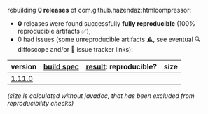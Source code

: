 rebuilding **0 releases** of com.github.hazendaz:htmlcompressor:
- **0** releases were found successfully **fully reproducible** (100% reproducible artifacts :white_check_mark:),
- 0 had issues (some unreproducible artifacts :warning:, see eventual :mag: diffoscope and/or :memo: issue tracker links):

| version | [build spec](/BUILDSPEC.md) | [result](https://reproducible-builds.org/docs/jvm/): reproducible? | size |
| -- | --------- | ------ | -- |
| [1.11.0](https://central.sonatype.com/artifact/com.github.hazendaz/htmlcompressor/1.11.0/pom) | | | |

<i>(size is calculated without javadoc, that has been excluded from reproducibility checks)</i>
